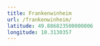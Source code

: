 ```yaml
---
title: Frankenwinheim
url: /frankenwinheim/
latitude: 49.886823500000006
longitude: 10.3130357
---
```

